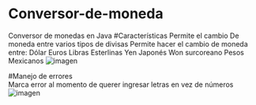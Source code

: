 # Conversor-de-moneda
Conversor de monedas en Java
#Características 
Permite el cambio De moneda entre varios tipos de divisas
Permite hacer el cambio de moneda entre: 
Dólar 
Euros 
Libras Esterlinas 
Yen Japonés 
Won surcoreano 
Pesos Mexicanos
![imagen](https://user-images.githubusercontent.com/114122029/222034279-55059873-a0a3-4867-8eda-8ab4aad11f9f.png)

#Manejo de errores  
Marca error al momento de querer ingresar letras en vez de números
![imagen](https://user-images.githubusercontent.com/114122029/222034346-5a6a7c1b-0327-4386-9e0a-fde3c53107c2.png)

